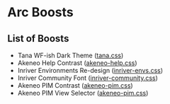 # Arc Boosts

## List of Boosts
- Tana WF-ish Dark Theme ([tana.css](https://github.com/psu/arc-boosts/blob/main/tana.css))
- Akeneo Help Contrast ([akeneo-help.css](https://github.com/psu/arc-boosts/blob/main/akeneo-help.css))
- Inriver Environments Re-design ([inriver-envs.css](https://github.com/psu/arc-boosts/blob/main/inriver-envs.css))
- Inriver Community Font ([inriver-community.css](https://github.com/psu/arc-boosts/blob/main/inriver-community.css))
- Akeneo PIM Contrast ([akeneo-pim.css](https://github.com/psu/arc-boosts/blob/main/akeneo-pim-contrast.css))
- Akeneo PIM View Selector ([akeneo-pim.css](https://github.com/psu/arc-boosts/blob/main/akeneo-pim-view-selector.css))
